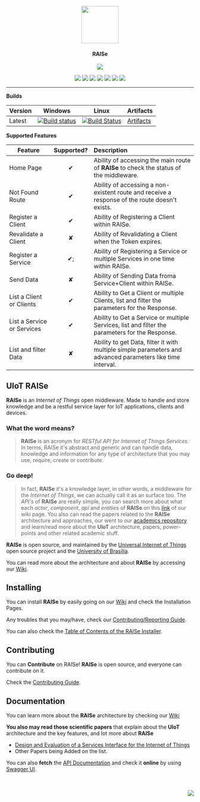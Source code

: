 <p align="center">
  <img src="http://imgur.com/iQU8c9L.png" width="100px"/>
  <h4 align="center">RAISe</h4>
  <p align="center">
    <img src="https://img.shields.io/badge/platform-macOS%20%7C%20Linux%20%7C%20Windows-lightgrey.svg"/>
  </p>
  <p align="center">
    <a href="https://github.com/uiot/raise/releases"><img src="https://img.shields.io/github/downloads/uiot/raise/total.svg"/></a>
    <a href="https://packagist.org/packages/uiot/raise"><img src="https://img.shields.io/packagist/v/uiot/raise.svg"/></a>
    <a href="https://opensource.org/licenses/Apache-2.0"><img src="https://img.shields.io/badge/License-Apache%202.0-blue.svg"/></a>
    <a href="https://codeclimate.com/github/UIoT/RAISe"><img src="https://codeclimate.com/github/UIoT/RAISe/badges/gpa.svg"/></a>
    <a href="https://styleci.io/repos/34536644/"><img src="https://styleci.io/repos/34536644/shield?style=flat"/></a>
    <a href="(https://scrutinizer-ci.com/g/UIoT/RAISe/?branch=sbr"><img src="https://scrutinizer-ci.com/g/UIoT/RAISe/badges/quality-score.png?b=sbr"/></a>
    <a href="https://codecov.io/gh/uiot/RAISe"><img src="https://codecov.io/gh/uiot/RAISe/branch/sbr/graph/badge.svg"/></a>
  </p>
</p>

<hr>

<b>Builds</b>

Version | Windows | Linux | Artifacts |
--------|---------|-------|-----------|
Latest  | [![Build status](https://ci.appveyor.com/api/projects/status/jjwmx9moinqrha2n?svg=true)](https://ci.appveyor.com/project/sant0ro/raise-askjk)   | [![Build Status](https://travis-ci.org/uiot/raise.svg?branch=sbr)](https://travis-ci.org/uiot/raise) | [Artifacts](https://ci.appveyor.com/project/sant0ro/raise-askjk/branch/sbr/artifacts) |

<b>Supported Features</b>

| Feature  |  Supported?   | Description  |
|----------|:-------------:|:-------------|
| Home Page |    &#10004;  |  Ability of accessing the main route of **RAISe** to check the status of the middleware. |
| Not Found Route |    &#10004;  |  Ability of accessing a non-existent route and receive a response of the route doesn't exists. |
| Register a Client |    &#10004;  |  Ability of Registering a Client within RAISe. |
| Revalidate a Client |    &#10008;  |  Ability of Revalidating a Client when the Token expires. |
| Register a Service |    &#10004;;  |  Ability of Registering a Service or multiple Services in one time within RAISe. |
| Send Data |    &#10008;  |  Ability of Sending Data froma  Service+Client within RAISe. |
| List a Client or Clients |    &#10004;  |  Ability to Get a Client or multiple Clients, list and filter the parameters for the Response. |
| List a Service or Services |    &#10004;  |  Ability to Get a Service or multiple Services, list and filter the parameters for the Response. |
| List and filter Data |    &#10008;  |  Ability to get Data, filter it with multiple simple parameters and advanced parameters like time interval. |

UIoT RAISe
----------

**RAISe** is an *Internet of Things* open middleware. Made to handle and store knowledge and be a restful service layer for IoT applications, clients and devices.

### What the word means?

> **RAISe** is an acronym for *RESTful API for Internet of Things Services*. In terms, RAISe it's abstract and generic and can handle data, knowledge and information for any type of architecture that you may use, require, create or contribute.

### Go deep!

> In fact, **RAISe** it's a knowledge layer, in other words, a middleware for the *Internet of Things*, we can actually call it as an surface too.
> The *API's* of **RAISe** are really simple, you can search more about what each *actor*, *component*, *api* and *entities* of **RAISe** on this [link](wiki/entities) of our wiki page. You also can read the papers related to the **RAISe** architecture and approaches, our went to our [academics repository](https://github.com/uiot/academics) and learn/read more about the **UIoT** architecture, papers, power-points and other related academic stuff.

**RAISe** is open source, and maintained by the [Universal Internet of Things](https://uiot.org) open source project and the [University of Brasília](http://www.unb.br).

You can read more about the architecture and about <b>RAISe</b> by accessing our [Wiki](wiki).

Installing
----------

You can install <b>RAISe</b> by easily going on our [Wiki](wiki) and check the Installation Pages.

Any troubles that you may/have, check our [Contributing/Reporting Guide](CONTRIBUTING.md).

You can also check the [Table of Contents of the RAISe Installer](wiki/installer-reference).

Contributing
------------

You can <b>Contribute</b> on RAISe! <b>RAISe</b> is open source, and everyone can contribute on it.

Check the [Contributing Guide](CONTRIBUTING.md).

Documentation
-------------

You can learn more about the <b>RAISe</b> architecture by checking our [Wiki](wiki)

<b>You also may read those scientific papers</b> that explain about the <b>UIoT</b> architecture and the key features, and lot more about <b>RAISe</b>
* [Design and Evaluation of a Services Interface for the Internet of Things](http://dl.acm.org/citation.cfm?id=3023305)
* Other Papers being Added on the list.

You can also **fetch** the [API Documentation](docs/) and check it **online** by using [Swagger UI](http://docs.uiot.org/raise/).

<br>
<br>
<img align="right" src="http://3.bp.blogspot.com/_0oAS_01e8zM/SfEXdfGyQRI/AAAAAAAAAEI/D94K-PR5owU/s200/unb_logo.gif">
